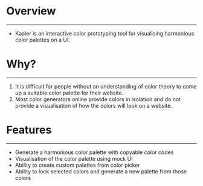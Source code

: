 # Overview

---

- Kaaler is an interactive color prototyping tool for visualising harmonious color palettes on a UI.

# Why?

---

1. It is difficult for people without an understanding of color theory to come up a suitable color palette for their website.
2. Most color generators online provide colors in isolation and do not provide a visualisation of how the colors will look on a website.

# Features

---

- Generate a harmonious color palette with copyable color codes
- Visualisation of the color palette using mock UI
- Ability to create custom palettes from color picker
- Ability to lock selected colors and generate a new palette from those colors
